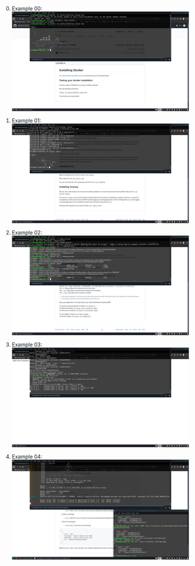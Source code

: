 0. Example 00: ![example00](images/lab9_0.png)

1. Example 01: ![example01](images/lab9_1.png)

2. Example 02: ![example02](images/lab9_2.png)

3. Example 03: ![example03](images/lab9_3.png)

4. Example 04: ![example04](images/lab9_4.png)
